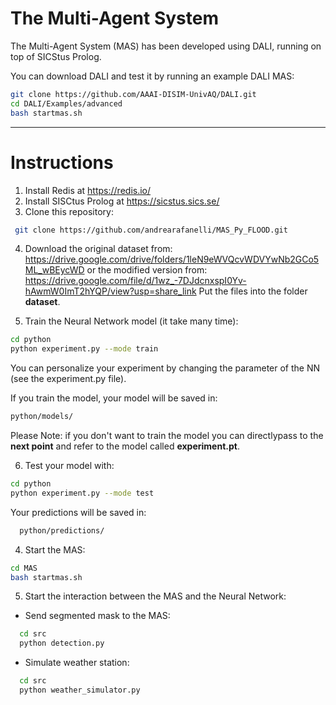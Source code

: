 # The Multi-Agent System

The Multi-Agent System (MAS) has been developed using DALI, running on top of SICStus Prolog. 

You can download DALI and test it by running an example DALI MAS:
```sh
git clone https://github.com/AAAI-DISIM-UnivAQ/DALI.git
cd DALI/Examples/advanced
bash startmas.sh
```
-------------------------------------------------------------------------------------
# Instructions

1. Install Redis at https://redis.io/
2. Install SISCtus Prolog at https://sicstus.sics.se/
3. Clone this repository: 
```sh
 git clone https://github.com/andrearafanelli/MAS_Py_FLOOD.git
```
4. Download the original dataset from:  https://drive.google.com/drive/folders/1leN9eWVQcvWDVYwNb2GCo5ML_wBEycWD or the modified version from: https://drive.google.com/file/d/1wz_-7DJdcnxspI0Yv-hAwmW0ImT2hYQP/view?usp=share_link
Put the files into the folder **dataset**.

5. Train the Neural Network model (it take many time):
  ```sh
  cd python
  python experiment.py --mode train
  ```
You can personalize your experiment by changing the parameter of the NN (see the experiment.py file).

If you train the model, your model will be saved in:
  ```sh
  python/models/ 
  ```
Please Note: if you don't want to train the model you can directlypass to the **next point** and refer to the model called **experiment.pt**.

6. Test your model with:
  ```sh
  cd python
  python experiment.py --mode test
  ```
Your predictions will be saved in:
```sh
  python/predictions/ 
  ```

4. Start the MAS:

  ```sh
  cd MAS
  bash startmas.sh 
  ```
5. Start the interaction between the MAS and the Neural Network: 

- Send segmented mask to the MAS:

```sh
  cd src
  python detection.py 
  ```
- Simulate weather station: 

```sh
  cd src
  python weather_simulator.py 
  ```
